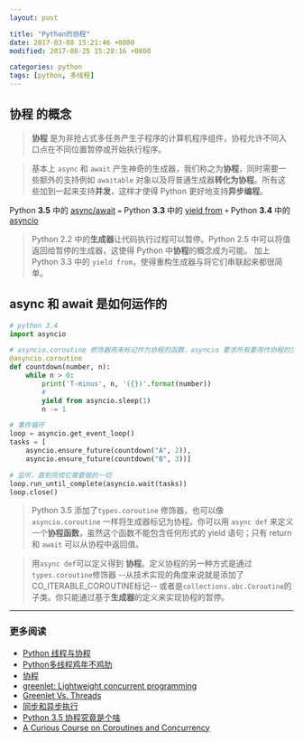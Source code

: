```yaml
---
layout: post

title: "Python的协程"
date: 2017-03-08 15:21:46 +0800
modified: 2017-08-25 15:28:16 +0800

categories: python
tags: [python, 多线程]
---
```


## **协程** 的概念

>**协程** 是为非抢占式多任务产生子程序的计算机程序组件，协程允许不同入口点在不同位置暂停或开始执行程序。

>基本上 `async` 和 `await` 产生神奇的生成器，我们称之为**协程**，同时需要一些额外的支持例如 `awaitable` 对象以及将普通生成器**转化为协程**。所有这些加到一起来支持**并发**，这样才使得 Python 更好地支持**异步编程**。

Python **3.5** 中的 [async/await](https://docs.python.org/3/whatsnew/3.5.html#whatsnew-pep-492) `=`
Python **3.3** 中的 [yield from](https://docs.python.org/3/whatsnew/3.3.html#pep-380) `+`
Python **3.4** 中的 [asyncio](https://docs.python.org/3/library/asyncio.html#module-asyncio)

>Python 2.2 中的**生成器**让代码执行过程可以暂停。Python 2.5 中可以将值返回给暂停的生成器，这使得 Python 中**协程**的概念成为可能。
加上 Python 3.3 中的 `yield from`，使得重构生成器与将它们串联起来都很简单。

## **async** 和 **await** 是如何运作的

```python
# python 3.4
import asyncio

# asyncio.coroutine 修饰器用来标记作为协程的函数，asyncio 要求所有要用作协程的生成器必须由asyncio.coroutine修饰。
@asyncio.coroutine
def countdown(number, n):
    while n > 0:
        print('T-minus', n, '({})'.format(number))
        #
        yield from asyncio.sleep(1)
        n -= 1

# 事件循环
loop = asyncio.get_event_loop()
tasks = [
    asyncio.ensure_future(countdown("A", 2)),
    asyncio.ensure_future(countdown("B", 3))]

# 监听，直到完成它需要做的一切
loop.run_until_complete(asyncio.wait(tasks))
loop.close()
```

>Python 3.5 添加了`types.coroutine` 修饰器，也可以像 `asyncio.coroutine` 一样将生成器标记为协程。你可以用 `async def` 来定义一个**协程函数**，虽然这个函数不能包含任何形式的 yield 语句；只有 return 和  `await` 可以从协程中返回值。

>用`async def`可以定义得到 **协程**。定义协程的另一种方式是通过`types.coroutine`修饰器 --从技术实现的角度来说就是添加了 CO_ITERABLE_COROUTINE标记-- 或者是`collections.abc.Coroutine`的子类。你只能通过基于**生成器**的定义来实现协程的暂停。


---
### 更多阅读
- [Python 线程与协程](http://blog.rainy.im/2016/04/07/python-thread-and-coroutine/)
- [Python多线程鸡年不鸡肋](http://thief.one/2017/02/17/Python%E5%A4%9A%E7%BA%BF%E7%A8%8B%E9%B8%A1%E5%B9%B4%E4%B8%8D%E9%B8%A1%E8%82%8B/)
- [协程](https://eastlakeside.gitbooks.io/interpy-zh/content/Coroutines/)
- [greenlet: Lightweight concurrent programming](https://greenlet.readthedocs.io/en/latest/)
- [Greenlet Vs. Threads](http://stackoverflow.com/questions/15556718/greenlet-vs-threads)
- [同步和异步执行](http://xlambda.com/gevent-tutorial/)
- [Python 3.5 协程究竟是个啥](http://blog.rainy.im/2016/03/09/how-the-heck-does-async-await-work-in-python-3-5/)
- [A Curious Course on Coroutines and Concurrency](http://www.dabeaz.com/coroutines/Coroutines.pdf)
